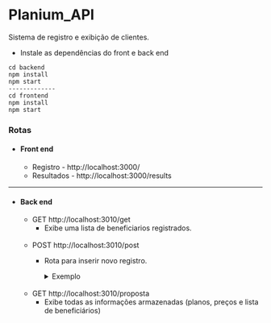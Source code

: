 # Planium_API

Sistema de registro e exibição de clientes.

* Instale as dependências do front e back end
 ~~~
cd backend
npm install
npm start
-------------
cd frontend
npm install 
npm start
~~~

### Rotas
* #### Front end
    - Registro - http://localhost:3000/
        </br>
    - Resultados - http://localhost:3000/results
---
* #### Back end
    - GET http://localhost:3010/get
        - Exibe uma lista de beneficiarios registrados.
        </br>
    - POST http://localhost:3010/post
        - Rota para inserir novo registro.
            <details><summary>Exemplo</summary>

            ~~~
            {
                "quantidade": 3,
                "plano": "reg1",
                "beneficiario":[
                    {
                        "nome":"Marcos",
                        "idade":20
                    },
                    {
                        "nome":"Claudio",
                        "idade":30
                    },
                    {
                        "nome":"Andreia",
                        "idade":40
                    }
                ]
            }
            ~~~
            </details>
        </br>
    - GET http://localhost:3010/proposta
        - Exibe todas as informações armazenadas (planos, preços e lista de beneficiários)